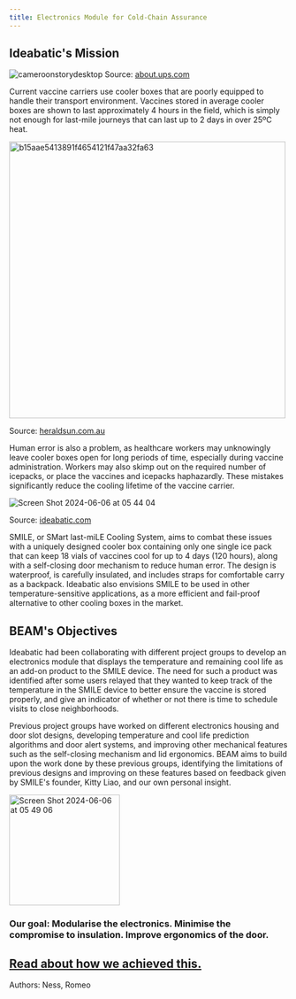 ```yaml
---
title: Electronics Module for Cold-Chain Assurance 
---
```


## Ideabatic's Mission

![cameroonstorydesktop](https://github.com/Technology-for-the-Poorest-Billion/2024-ideabatic-beam/assets/98922660/669194ba-cf64-4a94-8788-f7a7f53a4e7e)
Source: [about.ups.com](
https://about.ups.com/ae/en/our-stories/innovation-driven/solving-the-cold-chain-challenge.html)

Current vaccine carriers use cooler boxes that are poorly equipped to handle their transport environment. Vaccines stored in average cooler boxes are shown to last approximately 4 hours in the field, which is simply not enough for last-mile journeys that can last up to 2 days in over 25ºC heat. 

<img width="500" alt="b15aae5413891f4654121f47aa32fa63" src="https://github.com/Technology-for-the-Poorest-Billion/2024-ideabatic-beam/assets/98922660/4cfc217b-5f6d-4724-8e26-380154f62c67">

Source: [heraldsun.com.au](https://www.heraldsun.com.au/)

Human error is also a problem, as healthcare workers may unknowingly leave cooler boxes open for long periods of time, especially during vaccine administration. Workers may also skimp out on the required number of icepacks, or place the vaccines and icepacks haphazardly. These mistakes significantly reduce the cooling lifetime of the vaccine carrier.

![Screen Shot 2024-06-06 at 05 44 04](https://github.com/Technology-for-the-Poorest-Billion/2024-ideabatic-beam/assets/98922660/07e5f24a-2a18-4f0b-af73-1f069cbd0c1d)

Source: [ideabatic.com](https://www.ideabatic.com/solution)

SMILE, or SMart last-miLE Cooling System, aims to combat these issues with a uniquely designed cooler box containing only one single ice pack that can keep 18 vials of vaccines cool for up to 4 days (120 hours), along with a self-closing door mechanism to reduce human error. The design is waterproof, is carefully insulated, and includes straps for comfortable carry as a backpack. Ideabatic also envisions SMILE to be used in other temperature-sensitive applications, as a more efficient and fail-proof alternative to other cooling boxes in the market.

## BEAM's Objectives

Ideabatic had been collaborating with different project groups to develop an electronics module that displays the temperature and remaining cool life as an add-on product to the SMILE device. The need for such a product was identified after some users relayed that they wanted to keep track of the temperature in the SMILE device to better ensure the vaccine is stored properly, and give an indicator of whether or not there is time to schedule visits to close neighborhoods.

Previous project groups have worked on different electronics housing and door slot designs, developing temperature and cool life prediction algorithms and door alert systems, and improving other mechanical features such as the self-closing mechanism and lid ergonomics. BEAM aims to build upon the work done by these previous groups, identifying the limitations of previous designs and improving on these features based on feedback given by SMILE's founder, Kitty Liao, and our own personal insight.

<img width="200" alt="Screen Shot 2024-06-06 at 05 49 06" src="https://github.com/Technology-for-the-Poorest-Billion/2024-ideabatic-beam/assets/98922660/46feb4f0-be41-4be4-95d1-20d6e82da9da">

### Our goal: Modularise the electronics. Minimise the compromise to insulation. Improve ergonomics of the door.

## [Read about how we achieved this.](/2024-ideabatic-beam/techsummary.html)

Authors: Ness, Romeo

<!--
### To configure your website:

- The required files to run a basic website are included in the repository. We use here Jekyll to turn markdown files into html that will be automatically updated on the website. The component responsible for this is a GitHub action, which is specified in the folder .github/workflows. There is no need to change this file. However:

- In the settings of your repository, go the section "Pages", and select GitHub Actions in the drop down menu to indicate that this is the way you'd like the webpage to be generated.

- Each time you update the markdown files in the www folder of the repository, it will regenerate the web content. The address of the website will be:

```
https://technology-for-the-poorest-billion.github.io/[your repo name here]
```

- index.md is the root of your website. To link another page from here, located within the www folder, use the following syntax:

```
This is a [link](linkedpage.md) to interesting content.
```

Which results in:

This is a [link](linkedpage.md) to interesting content.

- Pay attention to the header of the markdown files in this section. It contains a title section that you will need to reproduce for each page to render them properly.

-->
